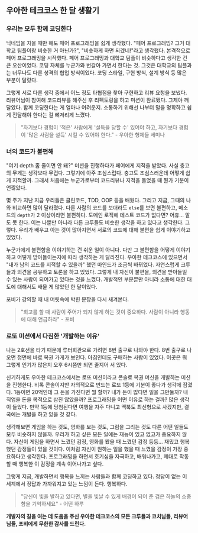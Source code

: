 ## 우아한 테크코스 한 달 생활기

### 우리는 모두 함께 코딩한다

닉네임을 지을 때만 해도 페어 프로그래밍을 쉽게 생각했다. "페어 프로그래밍? 그거 대학교 팀플이랑 비슷한 거 아닌가?", "비슷하게 하면 되겠네!"라고 생각했다. 본격적으로 페어 프로그래밍을 시작했다. 페어 프로그래밍과 대학교 팀플이 비슷하다고 생각한 건 큰 오산이었다. 코딩 자체를 누군가와 번갈아 가면서 한다는 것. 그것은 대학교의 팀플과는 너무나도 다른 성격의 협업 방식이었다. 코딩 스타일, 구현 방식, 설계 방식 등 많은 부분이 달랐다.

그렇게 서로 다른 생각 중에서 어느 정도 타협점을 찾아 구현하고 리뷰 요청을 보냈다. 리뷰어님이 참여해 코드리뷰를 해주신 후 리펙토링을 하고 미션이 완료됐다. 그제야 깨달았다. 함께 코딩한다는 게 얼마나 어려운지. 소통하기 위해선 나부터 말을 명확하고 쉽게 전달해야 한다는 걸 뼈저리게 느꼈다. 

> "자기보다 경험이 '적은' 사람에게 '설득을 당할 수' 있어야 하고, 자기보다 경험이 '많은 사람을 설득' 시킬 수 있어야 한다." - 우아한 형제들 세미나

### 너의 코드가 불편해

"여기 depth 좀 줄이면 안 돼?" 미션을 진행하다가 페어에게 지적을 받았다. 사실 충고의 무게는 생각보다 무겁다. 그렇기에 아주 조심스럽다. 충고도 조심스러운데 어떻게 쉽게 지적할까. 그래서 처음에는 누군가로부터 코드리뷰나 지적을 들었을 때 뭔가 기분이 언짢았다.

몇 주가 지난 지금 우리들은 클린코드, TDD, OOP 등을 배웠다. 그리고 지금, 그때의 나와 비교하면 많이 달라졌다. 다른 사람의 코드를 보더라도 `else`를 보면 불편하고, 메소드의 `depth`가 2 이상이라면 불편하다. 도메인 로직에 테스트 코드가 없다면? 어휴... 말도 못 한다. 이는 나뿐만 아니라 다른 크루들도 비슷한 생각을 하고 있다고 생각한다. 그렇다. 우리가 배우고 아는 것이 많아지면서 서로의 코드에 대해 불편을 쉽게 이야기하고 있었다.

누군가에게 불편함을 이야기하는 건 쉬운 일이 아니다. 다만 그 불편함을 어떻게 이야기하고 어떻게 받아들이는지에 따라 생각하는 게 달라진다. 우아한 테크코스에 있으면서 "내가 남의 코드를 지적할 수 있을까" 했던 마인드가 조금씩 바뀌었다. 자연스럽게 크루들과 의견을 공유하고 토론을 하고 있었다. 그렇게 내 자신이 불편을, 의견을 받아들일 수 있는 사람이 되어가고 있다는 것을 느꼈다. 개발적인 부분뿐만 아니라 소통에 대한 태도에 대해서도 배울 게 많았던 한 달이었다.

포비가 강의할 때 내 머릿속에 박힌 문장을 다시 새겨본다.

> "회고를 할 때 사람이 주어가 되지 않게 하는 것이 중요하다. 사람이 아니라 행동에 대해 언급하라" - 포비

### 로또 미션에서 다짐한 '개발하는 이유'

나는 2호선을 타기 때문에 루터회관으로 가려면 8번 출구로 나와야 한다. 8번 출구로 나오면 정면에 바로 복권 가게가 보인다. 아침인데도 구매하는 사람이 있었다. 이곳은 뭐 그렇게 인기가 많은지 오후 6시쯤만 되면 줄지어 서 있다.

신기하게도 우아한 테크코스에서는 로또 미션이라고 콘솔로 복권 머신을 개발하는 미션을 진행한다. 비록 콘솔이지만 자의적으로 만드는 로또 1등에 기분이 좋다가 생각에 잠겼다. 1등이면 20억인데 그 돈을 가진다면 뭘 할까? 내가 돈이 많다면 일을 그만둘까? 내 직업을 돈을 목적으로 삼진 않았을까? 프로그래밍을 어떤 이유로 하는 걸까? 많은 생각이 들었다. 만약 1등에 당첨된다면 여행을 자주 다니고 맥북도 최신형으로 사겠지만, 결국에는 개발을 하고 있을 것 같다.

생각해보면 게임을 하는 것도, 영화를 보는 것도, 그림을 그리는 것도 다른 어떤 일들도 모두 비슷하지 않을까. 우리가 하고 싶은 모든 일에는 재능이 있고 없고가 중요하지 않다. 자신이 게임을 하면서 느꼈던 감정, 영화를 봤을 때 느꼈던 감정 등등... 재밌고 행복했던 감정들이 있을 것이다. 이처럼 자신이 원하는 일을 했을 때 느꼈을 감정이 가장 중요하다고 생각한다. 프로그래밍을 하면서 호기심을 자극하고, 배워나가고, 제대로 작동할 때 행복한 이 감정을 계속 이어나가고 싶다.

그렇게 지금, 개발하면서 행복을 느끼는 사람들과 함께 코딩하고 있다.
정답이 없는 이 세계에서 정답과 가까워지고 있는 느낌이 든다.
행복하다.

> "당신이 빛을 발하고 있다면, 별을 빛날 수 있게 배경이 되어 준 검은 하늘의 소중함을 기억하세요" - 어떤 하루

**개발자의 길을 여는 데 도움을 주신 우아한 테크코스의 모든 크루들과 코치님들, 리뷰어님들, 포비에게 무한한 감사를 드린다.**
